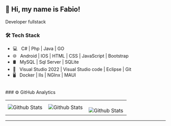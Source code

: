 ## 💜 Hi, my name is Fabio!

Developer fullstack


<h3>🛠 Tech Stack</h3>

- 💻 &nbsp; C# | Php | Java | GO
- 🌐 &nbsp; Android | IOS | HTML | CSS | JavaScript | Bootstrap 
- 🛢 &nbsp; MySQL | Sql Server | SQLite
- 🔧 &nbsp; Visual Studio 2022 | Visual Studio code | Eclipse | Git
- 🖥 &nbsp; Docker | IIs | NGInx | MAUI

<br>
### ⚙️ GitHub Analytics

<table>
  <tr>
    <td>
      <img
        align="left"
        src="https://github-readme-stats.vercel.app/api?username=fdutra22&theme=dark&hide_border=false&include_all_commits=true"
        alt="Github Stats"
      />
    </td>
    <td>
      <img
        align="left"
        src="https://github-readme-stats.vercel.app/api/top-langs/?username=fdutra22&theme=dark&hide_border=false&include_all_commits=true&count_private=true&layout=compact"
        alt="Github Stats"
      />
    </td>
    <td>
      <br />
      <img
        align="left"
        src="https://github-readme-streak-stats.herokuapp.com/?user=fdutra22&theme=dark&hide_border=false"
        alt="Github Stats"
      />
    </td>
  </tr>
</table>

--- 
<!--
### 🏆 GitHub Profile Trophy

[![trophy](https://github-profile-trophy.vercel.app/?username=fdutra22)](https://github.com/fdutra22/github-profile-trophy)

---

<div align="center">
  <h3><b>📍 Profile Visitor Count</b></h3>
</div>

<p align="center">
  <img
    src="https://profile-counter.glitch.me/fdutra22/count.svg"
    alt="Número de visitantes no perfil"
  />
</p>
-->